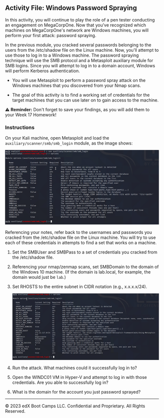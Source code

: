## Activity File: Windows Password Spraying

In this activity, you will continue to play the role of a pen tester conducting an engagement on MegaCorpOne. Now that you've recognized which machines on MegaCorpOne's network are Windows machines, you will perform your first attack: password spraying. 

In the previous module, you cracked several passwords belonging to the users from the /etc/shadow file on the Linux machine. Now, you'll attempt to use those to log in to a Windows machine. The password spraying technique will use the SMB protocol and a Metasploit auxiliary module for SMB logins. Since you will attempt to log in to a domain account, Windows will perform Kerberos authentication.

- You will use Metasploit to perform a password spray attack on the Windows machines that you discovered from your Nmap scans. 

- The goal of this activity is to find a working set of credentials for the target machines that you can use later on to gain access to the machine.

⚠️ **Reminder:** Don't forget to save your findings, as you will add them to your Week 17 Homework!

### Instructions

On your Kali machine, open Metasploit and load the `auxiliary/scanner/smb/smb_login` module, as the image shows:

![A screenshot depicts the loaded modules.](../SMBLogin.PNG)

Referencing your notes, refer back to the usernames and passwords you cracked from the /etc/shadow file on the Linux machine. You will try to use each of these credentials in attempts to find a set that works on a machine. 

1. Set the SMBUser and SMBPass to a set of credentials you cracked from the /etc/shadow file. 

2. Referencing your nmap/zenmap scans, set SMBDomain to the domain of the Windows 10 machine. (If the domain is lab.local, for example, the domain would just be `lab`.)

3. Set RHOSTS to the entire subnet in CIDR notation (e.g., x.x.x.x/24).

     ![A screenshot depicts RHOSTS set to the subnet in CIDR notation.](../Solved/smboptions.PNG)

4. Run the attack. What machines could it successfully log in to?

5. Open the WINDC01 VM in Hyper-V and attempt to log in with those credentials. Are you able to successfully log in?

6. What is the domain for the account you just password sprayed?

---
&copy; 2023 edX Boot Camps LLC. Confidential and Proprietary. All Rights Reserved.



